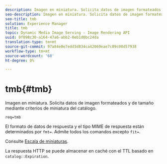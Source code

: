 ```yaml
---
description: Imagen en miniatura. Solicita datos de imagen formateados y de tamaño mediante criterios de miniatura del catálogo.
seo-description: Imagen en miniatura. Solicita datos de imagen formateados y de tamaño mediante criterios de miniatura del catálogo.
seo-title: tmb
solution: Experience Manager
title: tmb
topic: Dynamic Media Image Serving - Image Rendering API
uuid: 0f098c30-a164-47a6-abb2-0eb1d0bc24da
translation-type: tm+mt
source-git-commit: 97a84e8e7edd3d834ca42069eae7c09c00d57938
workflow-type: tm+mt
source-wordcount: '68'
ht-degree: 0%

---
```



# tmb{#tmb}

Imagen en miniatura. Solicita datos de imagen formateados y de tamaño mediante criterios de miniatura del catálogo.

`req=tmb`

El formato de datos de respuesta y el tipo MIME de respuesta están determinados por `fmt=`. Admite todos los comandos excepto `fit=`.

Consulte [Escala de miniaturas](../../../../../../is-api/http-ref/image-serving-api-ref/c-http-protocol-reference/c-notes-on-server-behavior/r-thumbnail-scaling.md#reference-0f71817f721d4913b34816758d69b07f).

La respuesta HTTP se puede almacenar en caché con el TTL basado en `catalog::Expiration`.
